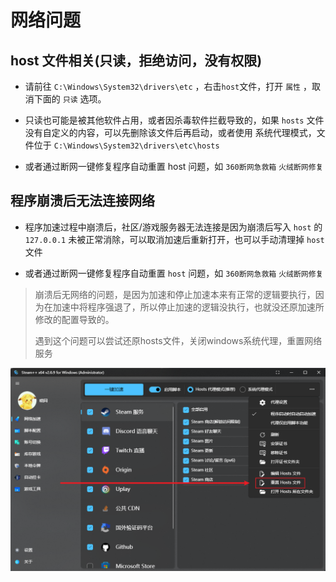 # 网络问题

## host 文件相关(只读，拒绝访问，没有权限)

- 请前往 `C:\Windows\System32\drivers\etc` ，右击`host`文件，打开 `属性` ，取消下面的 `只读` 选项。

- 只读也可能是被其他软件占用，或者因杀毒软件拦截导致的，如果 `hosts` 文件没有自定义的内容，可以先删除该文件后再启动，或者使用 系统代理模式，文件位于 `C:\Windows\System32\drivers\etc\hosts`

- 或者通过断网一键修复程序自动重置 host 问题，如 `360断网急救箱` `火绒断网修复`

## 程序崩溃后无法连接网络

- 程序加速过程中崩溃后，社区/游戏服务器无法连接是因为崩溃后写入 `host` 的 `127.0.0.1` 未被正常消除，可以取消加速后重新打开，也可以手动清理掉 `host` 文件

- 或者通过断网一键修复程序自动重置 `host` 问题，如 `360断网急救箱` `火绒断网修复`

>崩溃后无网络的问题，是因为加速和停止加速本来有正常的逻辑要执行，因为在加速中将程序强退了，所以停止加速的逻辑没执行，也就没还原加速所修改的配置导致的。
>
>遇到这个问题可以尝试还原hosts文件，关闭windows系统代理，重置网络服务

![重置 host 文件](../Photo/Home/reset-host-dark.png)
